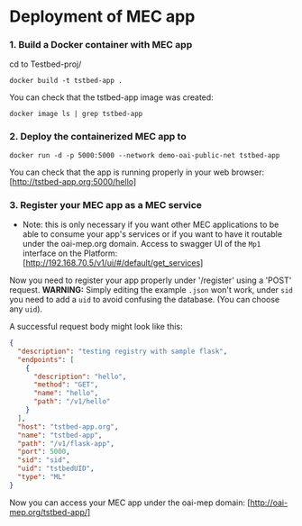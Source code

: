 # Deployment of MEC app
### 1. Build a Docker container with MEC app
cd to Testbed-proj/
```shell
docker build -t tstbed-app .
```
You can check that the tstbed-app image was created:
```shell
docker image ls | grep tstbed-app
```

### 2. Deploy the containerized MEC app to 
```shell
docker run -d -p 5000:5000 --network demo-oai-public-net tstbed-app
```
You can check that the app is running properly in your web browser: [http://tstbed-app.org:5000/hello]

### 3. Register your MEC app as a MEC service
* Note: this is only necessary if you want other MEC applications to be able to consume your app's services or if you want to have it routable under the oai-mep.org domain.
Access to swagger UI of the `Mp1` interface on the Platform: [http://192.168.70.5/v1/ui/#/default/get_services]

Now you need to register your app properly under '/register' using a 'POST' request.
**WARNING:** Simply editing the example `.json` won't work, under `sid` you need to add a `uid` to avoid confusing the database. (You can choose any `uid`).

A successful request body might look like this:
```json
{
  "description": "testing registry with sample flask",
  "endpoints": [
    {
      "description": "hello",
      "method": "GET",
      "name": "hello",
      "path": "/v1/hello"
    }
  ],
  "host": "tstbed-app.org",
  "name": "tstbed-app",
  "path": "/v1/flask-app",
  "port": 5000,
  "sid": "sid",
  "uid": "tstbedUID",
  "type": "ML"
}
```

Now you can access your MEC app under the oai-mep domain: [http://oai-mep.org/tstbed-app/]
